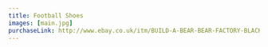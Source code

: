 ```yaml
---
title: Football Shoes
images: [main.jpg]
purchaseLink: http://www.ebay.co.uk/itm/BUILD-A-BEAR-BEAR-FACTORY-BLACK-AND-WHITE-FOOTBALL-BOOTS-/161857658579
---
```

